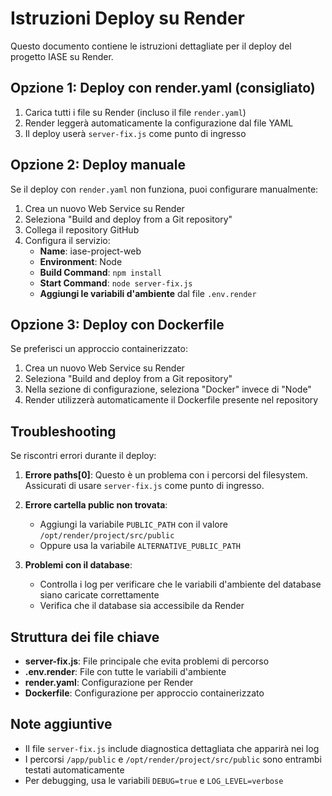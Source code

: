 # Istruzioni Deploy su Render

Questo documento contiene le istruzioni dettagliate per il deploy del progetto IASE su Render.

## Opzione 1: Deploy con render.yaml (consigliato)

1. Carica tutti i file su Render (incluso il file `render.yaml`)
2. Render leggerà automaticamente la configurazione dal file YAML
3. Il deploy userà `server-fix.js` come punto di ingresso

## Opzione 2: Deploy manuale 

Se il deploy con `render.yaml` non funziona, puoi configurare manualmente:

1. Crea un nuovo Web Service su Render
2. Seleziona "Build and deploy from a Git repository"
3. Collega il repository GitHub
4. Configura il servizio:
   - **Name**: iase-project-web
   - **Environment**: Node
   - **Build Command**: `npm install`
   - **Start Command**: `node server-fix.js`
   - **Aggiungi le variabili d'ambiente** dal file `.env.render`

## Opzione 3: Deploy con Dockerfile

Se preferisci un approccio containerizzato:

1. Crea un nuovo Web Service su Render
2. Seleziona "Build and deploy from a Git repository"
3. Nella sezione di configurazione, seleziona "Docker" invece di "Node"
4. Render utilizzerà automaticamente il Dockerfile presente nel repository

## Troubleshooting

Se riscontri errori durante il deploy:

1. **Errore paths[0]**: Questo è un problema con i percorsi del filesystem. Assicurati di usare `server-fix.js` come punto di ingresso.

2. **Errore cartella public non trovata**: 
   - Aggiungi la variabile `PUBLIC_PATH` con il valore `/opt/render/project/src/public`
   - Oppure usa la variabile `ALTERNATIVE_PUBLIC_PATH`

3. **Problemi con il database**:
   - Controlla i log per verificare che le variabili d'ambiente del database siano caricate correttamente
   - Verifica che il database sia accessibile da Render

## Struttura dei file chiave

- **server-fix.js**: File principale che evita problemi di percorso
- **.env.render**: File con tutte le variabili d'ambiente
- **render.yaml**: Configurazione per Render
- **Dockerfile**: Configurazione per approccio containerizzato

## Note aggiuntive

- Il file `server-fix.js` include diagnostica dettagliata che apparirà nei log
- I percorsi `/app/public` e `/opt/render/project/src/public` sono entrambi testati automaticamente
- Per debugging, usa le variabili `DEBUG=true` e `LOG_LEVEL=verbose`